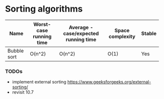 # Sorting algorithms

| Name | Worst-case  running time | Average - case/expected running time | Space complexity | Stable |
|-|-|-|-|-|
| Bubble sort | O(n^2) | O(n^2) | O(1) | Yes |

### TODOs

+ implement external sorting
https://www.geeksforgeeks.org/external-sorting/
+ revisit 10.7

